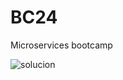 # BC24
Microservices bootcamp

![solucion](https://user-images.githubusercontent.com/84646273/177545557-9a9db7cd-590f-4091-be97-79801c18b254.png)
